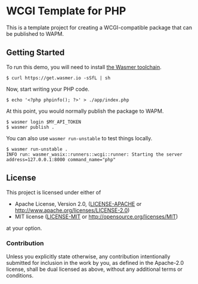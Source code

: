 # WCGI Template for PHP

This is a template project for creating a WCGI-compatible package that can be
published to WAPM.

## Getting Started

To run this demo, you will need to install [the Wasmer toolchain][install].

```console
$ curl https://get.wasmer.io -sSfL | sh
```

Now, start writing your PHP code.

```console
$ echo '<?php phpinfo(); ?>' > ./app/index.php
```

At this point, you would normally publish the package to WAPM.

```console
$ wasmer login $MY_API_TOKEN
$ wasmer publish .
```

You can also use `wasmer run-unstable` to test things locally.

```console
$ wasmer run-unstable .
INFO run: wasmer_wasix::runners::wcgi::runner: Starting the server address=127.0.0.1:8000 command_name="php"
```

## License

This project is licensed under either of

- Apache License, Version 2.0, ([LICENSE-APACHE](./LICENSE-APACHE.md) or
  <http://www.apache.org/licenses/LICENSE-2.0>)
- MIT license ([LICENSE-MIT](./LICENSE-MIT.md) or
   <http://opensource.org/licenses/MIT>)

at your option.

### Contribution

Unless you explicitly state otherwise, any contribution intentionally
submitted for inclusion in the work by you, as defined in the Apache-2.0
license, shall be dual licensed as above, without any additional terms or
conditions.

[install]: https://docs.wasmer.io/ecosystem/wasmer/getting-started
